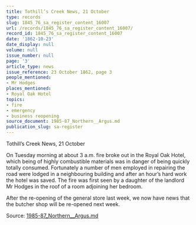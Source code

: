 ```yaml
---
title: Tothill’s Creek News, 21 October
type: records
slug: 1845_76_sa_register_content_16007
url: /records/1845_76_sa_register_content_16007/
record_id: 1845_76_sa_register_content_16007
date: '1862-10-23'
date_display: null
volume: null
issue_number: null
page: '3'
article_type: news
issue_reference: 23 October 1862, page 3
people_mentioned:
- Mr Hodges
places_mentioned:
- Royal Oak Hotel
topics:
- fire
- emergency
- business reopening
source_document: 1985-87_Northern__Argus.md
publication_slug: sa-register
---
```


Tothill’s Creek News, 21 October

On Tuesday morning at about 3 a.m. fire broke out in the Royal Oak Hotel, which being of highly combustible materials was in danger of being quickly totally consumed.  Fortunately a number of men employed in repairing the road were lodged in a neighbouring building and after an hour’s hard work the hotel was saved.  The fire was first seen by a daughter of the landlord Mr Hodges in the roof of a room adjoining her bedroom.

After the re-opening of the general store last week, we now have news that the butcher shop will be re-opened next week.

Source: [1985-87_Northern__Argus.md](/downloads/markdown/1985-87_Northern__Argus.md)
